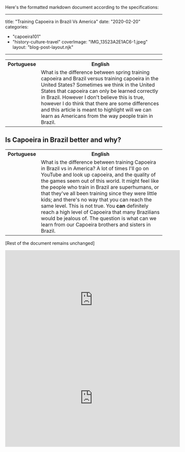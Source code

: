 Here's the formatted markdown document according to the specifications:

---
title: "Training Capoeira in Brazil Vs America"
date: "2020-02-20"
categories: 
  - "capoeira101"
  - "history-culture-travel"
coverImage: "IMG_13523A2E1AC6-1.jpeg"
layout: "blog-post-layout.njk"
---

<table class="capoeira-table">
    <tr class="header-row">
        <th>Portuguese</th>
        <th>English</th>
    </tr>
    <tr>
        <td>
        </td>
        <td>
        What is the difference between spring training capoeira and Brazil versus training capoeira in the United States? Sometimes we think in the United States that capoeira can only be learned correctly in Brazil. However I don't believe this is true, however I do think that there are some differences and this article is meant to highlight will we can learn as Americans from the way people train in Brazil.
        </td>
    </tr>
</table>

## Is Capoeira in Brazil better and why?

<table class="capoeira-table">
    <tr class="header-row">
        <th>Portuguese</th>
        <th>English</th>
    </tr>
    <tr>
        <td>
        </td>
        <td>
        What is the difference between training Capoeira in Brazil vs in America? A lot of times I'll go on YouTube and look up capoeira, and the quality of the games seem out of this world. It might feel like the people who train in Brazil are superhumans, or that they've all been training since they were little kids; and there's no way that you can reach the same level. This is not true. You <strong>can</strong> definitely reach a high level of Capoeira that many Brazilians would be jealous of. The question is what can we learn from our Capoeira brothers and sisters in Brazil.
        </td>
    </tr>
</table>

[Rest of the document remains unchanged]

<iframe width="560" height="315" src="https://www.youtube.com/embed/AEUUckhB3QQ" title="YouTube video player" frameborder="0" allow="accelerometer; autoplay; clipboard-write; encrypted-media; gyroscope; picture-in-picture" allowfullscreen></iframe>

<iframe width="560" height="315" src="https://www.youtube.com/embed/dCKb11obWXs" title="YouTube video player" frameborder="0" allow="accelerometer; autoplay; clipboard-write; encrypted-media; gyroscope; picture-in-picture" allowfullscreen></iframe>